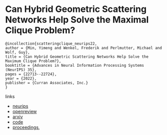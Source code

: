 # Can Hybrid Geometric Scattering Networks Help Solve the Maximal Clique Problem?

```
@incollection{scatteringclique_neurips22,
author = {Min, Yimeng and Wenkel, Frederik and Perlmutter, Michael and Wolf, Guy},
title = {Can Hybrid Geometric Scattering Networks Help Solve the Maximum Clique Problem?},
booktitle = {Advances in Neural Information Processing Systems (NeurIPS) 35},
pages = {22713--22724},
year = {2022},
publisher = {Curran Associates, Inc.}
}
```

links
- [neurips](https://nips.cc/Conferences/2022/Schedule?showEvent=54956)
- [openreview](https://openreview.net/forum?id=uxc8hDSs_xh)
- [arxiv](https://arxiv.org/abs/2206.01506)
- [code](https://github.com/yimengmin/GeometricScatteringMaximalClique)
- [proceedings](https://papers.nips.cc//paper_files/paper/2022/hash/8ec88961d36d9a87ac24baf45402744f-Abstract-Conference.html),
